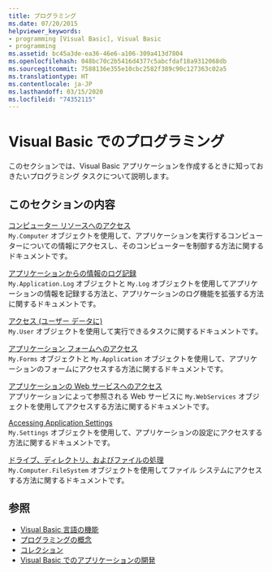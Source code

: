 ```yaml
---
title: プログラミング
ms.date: 07/20/2015
helpviewer_keywords:
- programming [Visual Basic], Visual Basic
- programming
ms.assetid: bc45a3de-ea36-46e6-a106-309a413d7804
ms.openlocfilehash: 048bc70c2b5416d4377c5abcfdaf18a9312068db
ms.sourcegitcommit: 7588136e355e10cbc2582f389c90c127363c02a5
ms.translationtype: HT
ms.contentlocale: ja-JP
ms.lasthandoff: 03/15/2020
ms.locfileid: "74352115"
---
```

# <a name="programming-in-visual-basic"></a>Visual Basic でのプログラミング

このセクションでは、Visual Basic アプリケーションを作成するときに知っておきたいプログラミング タスクについて説明します。  
  
## <a name="in-this-section"></a>このセクションの内容  

 [コンピューター リソースへのアクセス](../../../visual-basic/developing-apps/programming/computer-resources/index.md)  
 `My.Computer` オブジェクトを使用して、アプリケーションを実行するコンピューターについての情報にアクセスし、そのコンピューターを制御する方法に関するドキュメントです。  
  
 [アプリケーションからの情報のログ記録](../../../visual-basic/developing-apps/programming/log-info/index.md)  
 `My.Application.Log` オブジェクトと `My.Log` オブジェクトを使用してアプリケーションの情報を記録する方法と、アプリケーションのログ機能を拡張する方法に関するドキュメントです。  
  
 [アクセス (ユーザー データに)](../../../visual-basic/developing-apps/programming/accessing-user-data.md)  
 `My.User` オブジェクトを使用して実行できるタスクに関するドキュメントです。  
  
 [アプリケーション フォームへのアクセス](../../../visual-basic/developing-apps/programming/accessing-application-forms.md)  
 `My.Forms` オブジェクトと `My.Application` オブジェクトを使用して、アプリケーションのフォームにアクセスする方法に関するドキュメントです。  
  
 [アプリケーションの Web サービスへのアクセス](../../../visual-basic/developing-apps/programming/accessing-application-web-services.md)  
 アプリケーションによって参照される Web サービスに `My.WebServices` オブジェクトを使用してアクセスする方法に関するドキュメントです。  
  
 [Accessing Application Settings](../../../visual-basic/developing-apps/programming/app-settings/index.md)  
 `My.Settings` オブジェクトを使用して、アプリケーションの設定にアクセスする方法に関するドキュメントです。  
  
 [ドライブ、ディレクトリ、およびファイルの処理](drives-directories-files/index.md)  
 `My.Computer.FileSystem` オブジェクトを使用してファイル システムにアクセスする方法に関するドキュメントです。  
  
## <a name="see-also"></a>参照

- [Visual Basic 言語の機能](../../../visual-basic/programming-guide/language-features/index.md)
- [プログラミングの概念](../../../visual-basic/programming-guide/concepts/index.md)
- [コレクション](../../../visual-basic/programming-guide/concepts/collections.md)
- [Visual Basic でのアプリケーションの開発](../../../visual-basic/developing-apps/index.md)

